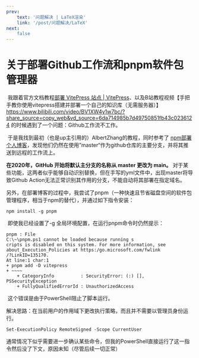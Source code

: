 ```yaml
---
prev: 
    text: '问题解决 | LaTeX渲染'
    link: '/post/问题解决/LaTeX'
next:
    false
---
```


# 关于部署Github工作流和pnpm软件包管理器



​	我跟着官方文档教程[部署 VitePress 站点 | VitePress](https://vitepress.dev/zh/guide/deploy)、以及B站教程视频【手把手教你使用vitepress搭建并部署一个自己的知识库（无需服务器）】 https://www.bilibili.com/video/BV1XW4y1w7bc/?share_source=copy_web&vd_source=6da714985b7d49750851fb43c0236124
    的时候遇到了一个问题：Github工作流不工作。

​	于是我找到最初（也是up主引用的）AlbertZhang的教程，同时参考了 <a href="https://helloahao096.github.io/helloahao/posts/GitHub Action一键部署个人博客.html">npm部署个人博客</a>，发现他们仍然在使用”master“作为github仓库的主要分支，并将其推送到远程的工作流上。

​**在2020年，GitHub 开始将默认主分支的名称从 master 更改为 main。** 对于某些功能，这两者似乎能够自动识别替换，但在手写的yml文件中，出现master将导致Github Action无法正常识别其作用的分支，不能自动将其部署在指定域名。

​	另外，在部署博客的过程中，我尝试了pnpm（一种快速且节省磁盘空间的软件包管理程序，相当于npm的替代），并通过如下指令安装：

```
npm install -g pnpm
```

​	即使我已经设置了-g 全局环境配置，在运行pnpm命令时仍然提示：

```
pnpm : File 
C:\~\pnpm.ps1 cannot be loaded because running s
cripts is disabled on this system. For more information, see about_Execution_Policies at https:/go.microsoft.com/fwlink
/?LinkID=135170.
At line:1 char:1
+ pnpm add -D vitepress
+ ~~~~
    + CategoryInfo          : SecurityError: (:) [], PSSecurityException
    + FullyQualifiedErrorId : UnauthorizedAccess
```

​	这个错误是由于PowerShell阻止了脚本运行。

​	解决思路：在当前用户的作用域下更改执行策略，而且并不需要以管理员身份运行。

```
Set-ExecutionPolicy RemoteSigned -Scope CurrentUser

```

​	通常情况下似乎需要进一步确认某些命令，但我的PowerShell直接运行了这一指令然后没了下文，原因未知（尽管后续一切正常）